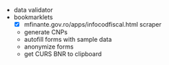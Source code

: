 - data validator
- bookmarklets
    - [x] mfinante.gov.ro/apps/infocodfiscal.html scraper
    - generate CNPs
    - autofill forms with sample data
    - anonymize forms
    - get CURS BNR to clipboard

